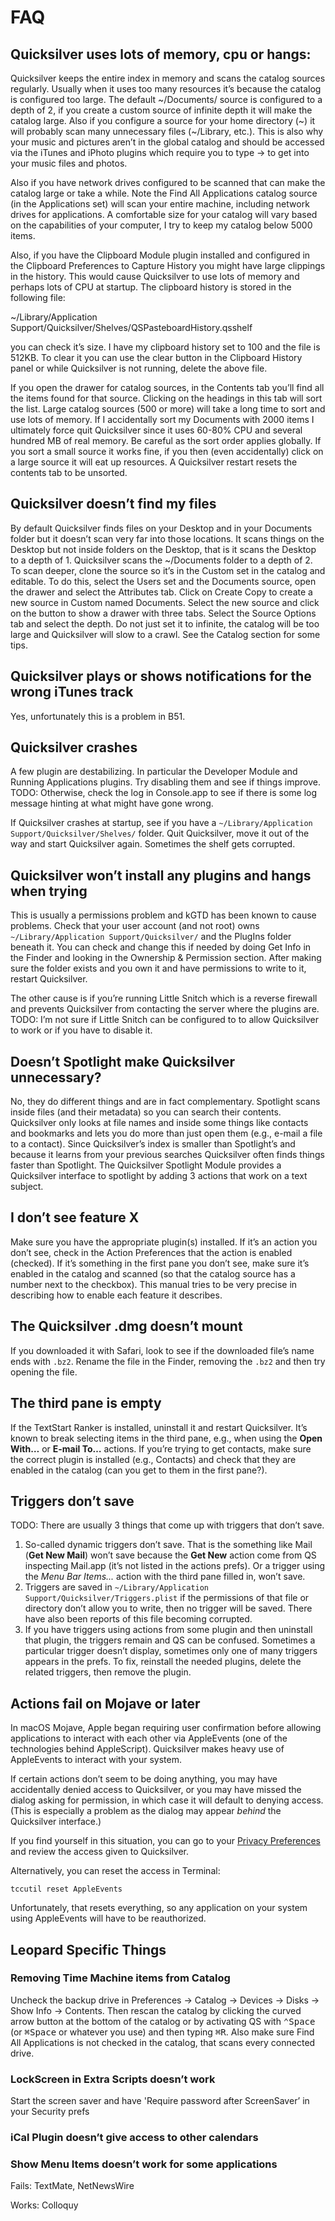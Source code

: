 # FAQ

## Quicksilver uses lots of memory, cpu or hangs:

Quicksilver keeps the entire index in memory and scans the catalog sources regularly. Usually when it uses too many resources it’s because the catalog is configured too large. The default ~/Documents/ source is configured to a depth of 2, if you create a custom source of infinite depth it will make the catalog large. Also if you configure a source for your home directory (~) it will probably scan many unnecessary files (~/Library, etc.). This is also why your music and pictures aren’t in the global catalog and should be accessed via the iTunes and iPhoto plugins which require you to type → to get into your music files and photos. 

Also if you have network drives configured to be scanned that can make the catalog large or take a while. Note the Find All Applications catalog source (in the Applications set) will scan your entire machine, including network drives for applications. A comfortable size for your catalog will vary based on the capabilities of your computer, I try to keep my catalog below 5000 items.

Also, if you have the Clipboard Module plugin installed and configured in the Clipboard Preferences to Capture History you might have large clippings in the history. This would cause Quicksilver to use lots of memory and perhaps lots of CPU at startup. The clipboard history is stored in the following file:

~/Library/Application Support/Quicksilver/Shelves/QSPasteboardHistory.qsshelf

you can check it’s size. I have my clipboard history set to 100 and the file is 512KB. To clear it you can use the clear button in the Clipboard History panel or while Quicksilver is not running, delete the above file.

If you open the drawer for catalog sources, in the Contents tab you’ll find all the items found for that source. Clicking on the headings in this tab will sort the list. Large catalog sources (500 or more) will take a long time to sort and use lots of memory. If I accidentally sort my Documents with 2000 items I ultimately force quit Quicksilver since it uses 60-80% CPU and several hundred MB of real memory. Be careful as the sort order applies globally. If you sort a small source it works fine, if you then (even accidentally) click on a large source it will eat up resources. A Quicksilver restart resets the contents tab to be unsorted.

## Quicksilver doesn’t find my files

By default Quicksilver finds files on your Desktop and in your Documents folder but it doesn’t scan very far into those locations. It scans things on the Desktop but not inside folders on the Desktop, that is it scans the Desktop to a depth of 1. Quicksilver scans the ~/Documents folder to a depth of 2. To scan deeper, clone the source so it’s in the Custom set in the catalog and editable. To do this, select the Users set and the Documents source, open the drawer and select the Attributes tab. Click on Create Copy to create a new source in Custom named Documents. Select the new source and click on the  button to show a drawer with three tabs. Select the Source Options tab and select the depth. Do not just set it to infinite, the catalog will be too large and Quicksilver will slow to a crawl. See the Catalog section for some tips.

## Quicksilver plays or shows notifications for the wrong iTunes track

Yes, unfortunately this is a problem in B51.

## Quicksilver crashes

A few plugin are destabilizing. In particular the Developer Module and Running Applications plugins. Try disabling them and see if things improve. TODO: Otherwise, check the log in Console.app to see if there is some log message hinting at what might have gone wrong. 

If Quicksilver crashes at startup, see if you have a `~/Library/Application Support/Quicksilver/Shelves/` folder. Quit  Quicksilver, move it out of the way and start Quicksilver again. Sometimes the shelf gets corrupted.

## Quicksilver won’t install any plugins and hangs when trying

This is usually a permissions problem and kGTD has been known to cause problems. Check that your user account (and not root) owns `~/Library/Application Support/Quicksilver/` and the PlugIns folder beneath it. You can check and change this if needed by doing Get Info in the Finder and looking in the Ownership & Permission section. After making sure the folder exists and you own it and have permissions to write to it, restart Quicksilver. 

The other cause is if you’re running Little Snitch which is a reverse firewall and prevents Quicksilver from contacting the server where the plugins are. TODO: I’m not sure if Little Snitch can be configured to to allow Quicksilver to work or if you have to disable it.

## Doesn’t Spotlight make Quicksilver unnecessary?

No, they do different things and are in fact complementary. Spotlight scans inside files (and their metadata) so you can search their contents. Quicksilver only looks at file names and inside some things like contacts and bookmarks and lets you do more than just open them (e.g., e-mail a file to a contact). Since Quicksilver’s index is smaller than Spotlight’s and because it learns from your previous searches Quicksilver often finds things faster than Spotlight. The Quicksilver Spotlight Module provides a Quicksilver interface to spotlight by adding 3 actions that work on a text subject.

## I don’t see feature X

Make sure you have the appropriate plugin(s) installed. If it’s an action you don’t see, check in the Action Preferences that the action is enabled (checked). If it’s something in the first pane you don’t see, make sure it’s enabled in the catalog and scanned (so that the catalog source has a number next to the checkbox). This manual tries to be very precise in describing how to enable each feature it describes.

## The Quicksilver .dmg doesn’t mount

If you downloaded it with Safari, look to see if the downloaded file’s name ends with `.bz2`. Rename the file in the Finder, removing the `.bz2` and then try opening the file.

## The third pane is empty

If the TextStart Ranker is installed, uninstall it and restart Quicksilver. It’s known to break selecting items in the third pane, e.g., when using the **Open With…** or **E-mail To…** actions. If you’re trying to get contacts, make sure the correct plugin is installed (e.g., Contacts) and check that they are enabled in the catalog (can you get to them in the first pane?).

## Triggers don’t save

TODO: There are usually 3 things that come up with triggers that don’t save.

1. So-called dynamic triggers don’t save. That is the something like Mail (**Get New Mail**) won’t save because the **Get New** action come from QS inspecting Mail.app (it’s not listed in the actions prefs). Or a trigger using the *Menu Bar Items...* action with the third pane filled in, won’t save.
2. Triggers are saved in `~/Library/Application Support/Quicksilver/Triggers.plist` if the permissions of that file or directory don’t allow you to write, then no trigger will be saved. There have also been reports of this file becoming corrupted.
3. If you have triggers using actions from some plugin and then uninstall that plugin, the triggers remain and QS can be confused. Sometimes a particular trigger doesn’t display, sometimes only one of many triggers appears in the prefs. To fix, reinstall the needed plugins, delete the related triggers, then remove the plugin.

## Actions fail on Mojave or later

In macOS Mojave, Apple began requiring user confirmation before allowing applications to interact with each other via AppleEvents (one of the technologies behind AppleScript). Quicksilver makes heavy use of AppleEvents to interact with your system.

If certain actions don’t seem to be doing anything, you may have accidentally denied access to Quicksilver, or you may have missed the dialog asking for permission, in which case it will default to denying access. (This is especially a problem as the dialog may appear *behind* the Quicksilver interface.)

If you find yourself in this situation, you can go to your [Privacy Preferences][privacy] and review the access given to Quicksilver.

Alternatively, you can reset the access in Terminal:

    tccutil reset AppleEvents

Unfortunately, that resets everything, so any application on your system using AppleEvents will have to be reauthorized.

[privacy]: x-apple.systempreferences:com.apple.preference.security?Privacy_Automation

## Leopard Specific Things

### Removing Time Machine items from Catalog

Uncheck the backup drive in Preferences → Catalog → Devices → Disks → Show Info → Contents. Then rescan the catalog by clicking the curved arrow button at the bottom of the catalog or by activating QS with <kbd>⌃</kbd><kbd>Space</kbd> (or <kbd>⌘</kbd><kbd>Space</kbd> or whatever you use) and then typing <kbd>⌘</kbd><kbd>R</kbd>. Also make sure Find All Applications is not checked in the catalog, that scans every connected drive.

### LockScreen in Extra Scripts doesn’t work

Start the screen saver and have 'Require password after ScreenSaver’ in your Security prefs

### iCal Plugin doesn’t give access to other calendars

### Show Menu Items doesn’t work for some applications

Fails: TextMate, NetNewsWire

Works: Colloquy
